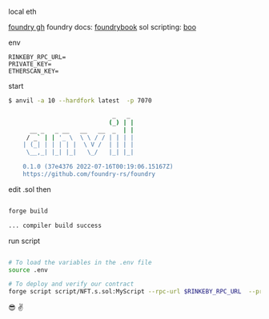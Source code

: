 local eth

[foundry gh](https://github.com/foundry-rs/foundry)
foundry docs: [foundrybook](https://book.getfoundry.sh/)
sol scripting: [boo](https://book.getfoundry.sh/tutorials/solidity-scripting)

env

```env
RINKEBY_RPC_URL=
PRIVATE_KEY=
ETHERSCAN_KEY=
```

start

```bash
$ anvil -a 10 --hardfork latest  -p 7070

                             _   _
                            (_) | |
      __ _   _ __   __   __  _  | |
     / _` | | '_ \  \ \ / / | | | |
    | (_| | | | | |  \ V /  | | | |
     \__,_| |_| |_|   \_/   |_| |_|

    0.1.0 (37e4376 2022-07-16T00:19:06.15167Z)
    https://github.com/foundry-rs/foundry


```

edit .sol then

```bash

forge build

... compiler build success

```

run script

```bash

# To load the variables in the .env file
source .env

# To deploy and verify our contract
forge script script/NFT.s.sol:MyScript --rpc-url $RINKEBY_RPC_URL  --private-key $PRIVATE_KEY --broadcast --verify --etherscan-api-key $ETHERSCAN_KEY -vvvv

```

:sunglasses: :v:
